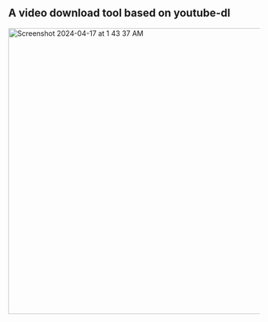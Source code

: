 ## A video download tool based on youtube-dl<br>

<img width="574" alt="Screenshot 2024-04-17 at 1 43 37 AM" src="https://github.com/sudo-self/video-snake/assets/119916323/88be42ee-21f5-4734-827d-255fad406799">
